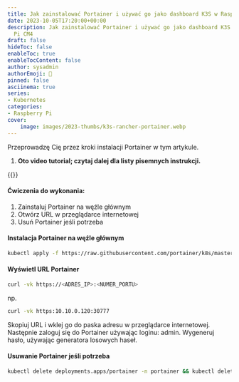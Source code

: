 ```yaml
---
title: Jak zainstalować Portainer i używać go jako dashboard K3S w Raspberry Pi CM4
date: 2023-10-05T17:20:00+00:00
description: Jak zainstalować Portainer i używać go jako dashboard K3S w Raspberry
  Pi CM4
draft: false
hideToc: false
enableToc: true
enableTocContent: false
author: sysadmin
authorEmoji: 🐧
pinned: false
asciinema: true
series:
- Kubernetes
categories:
- Raspberry Pi
cover:
    image: images/2023-thumbs/k3s-rancher-portainer.webp
---
```

Przeprowadzę Cię przez kroki instalacji Portainer w tym artykule.

1. **Oto video tutorial; czytaj dalej dla listy pisemnych instrukcji.**

{{<youtube EvaRxmXxV0w>}}

#### Ćwiczenia do wykonania:

1. Zainstaluj Portainer na węźle głównym
2. Otwórz URL w przeglądarce internetowej
3. Usuń Portainer jeśli potrzeba

#### Instalacja Portainer na węźle głównym

```bash
kubectl apply -f https://raw.githubusercontent.com/portainer/k8s/master/deploy/manifests/portainer/portainer.yaml
```

#### Wyświetl URL Portainer

```bash
curl -vk https://<ADRES_IP>:<NUMER_PORTU>
```

np.

```bash
curl -vk https:10.10.0.120:30777
```

Skopiuj URL i wklej go do paska adresu w przeglądarce internetowej. Następnie zaloguj się do Portainer używając loginu: admin. Wygeneruj hasło, używając generatora losowych haseł.

#### Usuwanie Portainer jeśli potrzeba

```bash
kubectl delete deployments.apps/portainer -n portainer && kubectl delete service portainer -n portainer && kubectl delete serviceaccount -n portainer portainer-sa-clusteradmin && kubectl delete pvc portainer -n portainer && kubectl delete clusterrolebinding portainer && kubectl delete namespace portainer && rm -f portainer.yaml
```